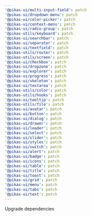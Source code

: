 ```yaml
---
'@pikas-ui/multi-input-field': patch
'@pikas-ui/dropdown-menu': patch
'@pikas-ui/color-picker': patch
'@pikas-ui/context-menu': patch
'@pikas-ui/radio-group': patch
'@pikas-utils/keyboard': patch
'@pikas-ui/searchbar': patch
'@pikas-ui/separator': patch
'@pikas-ui/textfield': patch
'@pikas-utils/router': patch
'@pikas-utils/screen': patch
'@pikas-ui/checkbox': patch
'@pikas-ui/dropzone': patch
'@pikas-ui/explorer': patch
'@pikas-ui/progress': patch
'@pikas-ui/skeleton': patch
'@pikas-ui/textarea': patch
'@pikas-utils/color': patch
'@pikas-utils/hooks': patch
'@pikas-ui/tooltip': patch
'@pikas-utils/file': patch
'@pikas-ui/avatar': patch
'@pikas-ui/button': patch
'@pikas-ui/dialog': patch
'@pikas-ui/drawer': patch
'@pikas-ui/loader': patch
'@pikas-ui/select': patch
'@pikas-ui/slider': patch
'@pikas-ui/styles': patch
'@pikas-ui/switch': patch
'@pikas-ui/alert': patch
'@pikas-ui/badge': patch
'@pikas-ui/icons': patch
'@pikas-ui/table': patch
'@pikas-ui/title': patch
'@pikas-ui/toast': patch
'@pikas-ui/grid': patch
'@pikas-ui/menu': patch
'@pikas-ui/tabs': patch
'@pikas-ui/text': patch
---
```


Upgrade dependencies
